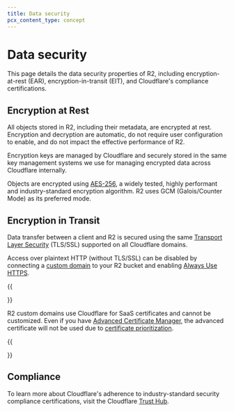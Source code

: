```yaml
---
title: Data security
pcx_content_type: concept
---
```


# Data security

This page details the data security properties of R2, including encryption-at-rest (EAR), encryption-in-transit (EIT), and Cloudflare's compliance certifications.

## Encryption at Rest

All objects stored in R2, including their metadata, are encrypted at rest. Encryption and decryption are automatic, do not require user configuration to enable, and do not impact the effective performance of R2.

Encryption keys are managed by Cloudflare and securely stored in the same key management systems we use for managing encrypted data across Cloudflare internally.

Objects are encrypted using [AES-256](https://www.cloudflare.com/learning/ssl/what-is-encryption/), a widely tested, highly performant and industry-standard encryption algorithm. R2 uses GCM (Galois/Counter Mode) as its preferred mode.

## Encryption in Transit

Data transfer between a client and R2 is secured using the same [Transport Layer Security](https://www.cloudflare.com/learning/ssl/transport-layer-security-tls/) (TLS/SSL) supported on all Cloudflare domains.

Access over plaintext HTTP (without TLS/SSL) can be disabled by connecting a [custom domain](/r2/buckets/public-buckets/#custom-domains) to your R2 bucket and enabling [Always Use HTTPS](/ssl/edge-certificates/additional-options/always-use-https/).

{{<Aside type="note">}}

R2 custom domains use Cloudflare for SaaS certificates and cannot be customized. Even if you have [Advanced Certificate Manager](/ssl/edge-certificates/advanced-certificate-manager/), the advanced certificate will not be used due to [certificate prioritization](/ssl/reference/certificate-and-hostname-priority/).

{{</Aside>}}

## Compliance

To learn more about Cloudflare's adherence to industry-standard security compliance certifications, visit the Cloudflare [Trust Hub](https://www.cloudflare.com/trust-hub/compliance-resources/).

